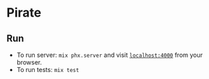 # Pirate

## Run
- To run server: `mix phx.server` and visit [`localhost:4000`](http://localhost:4000) from your browser.
- To run tests: `mix test`
